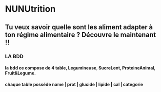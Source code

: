 # NUNUtrition
## Tu veux savoir quelle sont les aliment adapter à ton régime alimentaire ? Découvre le maintenant !!
### LA BDD
#### la bdd ce compose de 4 table, Legumineuse, SucreLent, ProteineAnimal, Fruit&Legume.
#### chaque table posséde name | prot | glucide | lipide | cal | categorie
